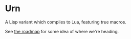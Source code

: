 # Urn
A Lisp variant which compiles to Lua, featuring true macros.

See [the roadmap](https://gitlab.com/SquidDev/urn/issues/1) for some idea of where we're heading.
